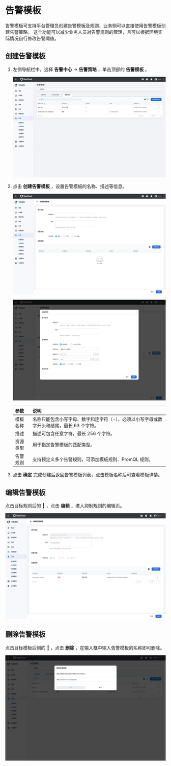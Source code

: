 # 告警模板

告警模板可支持平台管理员创建告警模板及规则，业务侧可以直接使用告警模板创建告警策略。
这个功能可以减少业务人员对告警规则的管理，且可以根据环境实际情况自行修改告警阈值。

## 创建告警模板

1. 左侧导航栏中，选择 **告警中心** -> **告警策略** ，单击顶部的 **告警模板** 。

    ![告警模板](../../images/template01.png)

2. 点击 **创建告警模板** ，设置告警模板的名称、描述等信息。

    ![告警模板](../../images/template02.png)

    ![告警模板](../../images/template03.png)

    | 参数 | 说明 |
    | ---- | ---- |
    | 模板名称 | 名称只能包含小写字母、数字和连字符（-），必须以小写字母或数字开头和结尾，最长 63 个字符。 |
    | 描述 | 描述可包含任意字符，最长 256 个字符。|
    | 资源类型 | 用于指定告警模板的匹配类型。 |
    | 告警规则 | 支持预定义多个告警规则，可添加模板规则、PromQL 规则。 |

3. 点击 **确定** 完成创建后返回告警模板列表，点击模板名称后可查看模板详情。

## 编辑告警模板

点击目标规则后的 **┇** ，点击 **编辑** ，进入抑制规则的编辑页。

![告警模板](../../images/template04.png)

## 删除告警模板

点击目标模板后侧的 **┇** ，点击 **删除** ，在输入框中输入告警模板的名称即可删除。

![告警模板](../../images/template05.png)